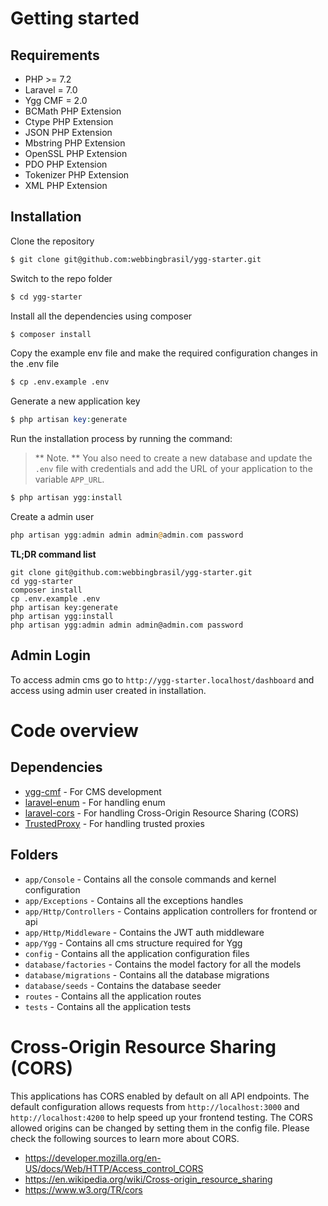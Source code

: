 # Getting started

## Requirements

- PHP >= 7.2
- Laravel = 7.0
- Ygg CMF = 2.0
- BCMath PHP Extension
- Ctype PHP Extension
- JSON PHP Extension
- Mbstring PHP Extension
- OpenSSL PHP Extension
- PDO PHP Extension
- Tokenizer PHP Extension
- XML PHP Extension

## Installation

Clone the repository

```bash
$ git clone git@github.com:webbingbrasil/ygg-starter.git
```

Switch to the repo folder

```bash
$ cd ygg-starter
```

Install all the dependencies using composer

```bash
$ composer install
```

Copy the example env file and make the required configuration changes in the .env file

```bash
$ cp .env.example .env
```

Generate a new application key

```php
$ php artisan key:generate
```

Run the installation process by running the command:

> ** Note. ** You also need to create a new database and update the `.env` file with credentials and add the URL of your application to the variable `APP_URL`.

```php
$ php artisan ygg:install
```

Create a admin user

```php
php artisan ygg:admin admin admin@admin.com password
```    


**TL;DR command list**

    git clone git@github.com:webbingbrasil/ygg-starter.git
    cd ygg-starter
    composer install
    cp .env.example .env
    php artisan key:generate
    php artisan ygg:install
    php artisan ygg:admin admin admin@admin.com password
    

## Admin Login

To access admin cms go to ``http://ygg-starter.localhost/dashboard`` and access using admin user created in installation.

# Code overview

## Dependencies

- [ygg-cmf](https://github.com/webbingbrasil/ygg-cmf) - For CMS development
- [laravel-enum](https://github.com/BenSampo/laravel-enum) - For handling enum
- [laravel-cors](https://github.com/fruitcake/laravel-cors) - For handling Cross-Origin Resource Sharing (CORS)
- [TrustedProxy](https://github.com/fideloper/TrustedProxy) - For handling trusted proxies

## Folders

- `app/Console` - Contains all the console commands and kernel configuration
- `app/Exceptions` - Contains all the exceptions handles
- `app/Http/Controllers` - Contains application controllers for frontend or api
- `app/Http/Middleware` - Contains the JWT auth middleware
- `app/Ygg` - Contains all cms structure required for Ygg
- `config` - Contains all the application configuration files
- `database/factories` - Contains the model factory for all the models
- `database/migrations` - Contains all the database migrations
- `database/seeds` - Contains the database seeder
- `routes` - Contains all the application routes
- `tests` - Contains all the application tests


# Cross-Origin Resource Sharing (CORS)
 
This applications has CORS enabled by default on all API endpoints. The default configuration allows requests from `http://localhost:3000` and `http://localhost:4200` to help speed up your frontend testing. The CORS allowed origins can be changed by setting them in the config file. Please check the following sources to learn more about CORS.
 
- https://developer.mozilla.org/en-US/docs/Web/HTTP/Access_control_CORS
- https://en.wikipedia.org/wiki/Cross-origin_resource_sharing
- https://www.w3.org/TR/cors

